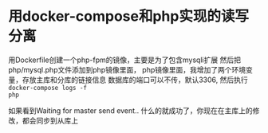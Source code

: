 # 用docker-compose和php实现的读写分离
用Dockerfile创建一个php-fpm的镜像，主要是为了包含mysqli扩展
然后把php/mysql.php文件添加到php镜像里面，
php镜像里面，我增加了两个环境变量，存放主库和分库的链接信息
数据库的端口可以不传，默认3306,
然后执行
<code>
  docker-compose logs -f php
</code>

如果看到Waiting for master send event.. 什么的就成功了，你现在在主库上的修改，都会同步到从库上
